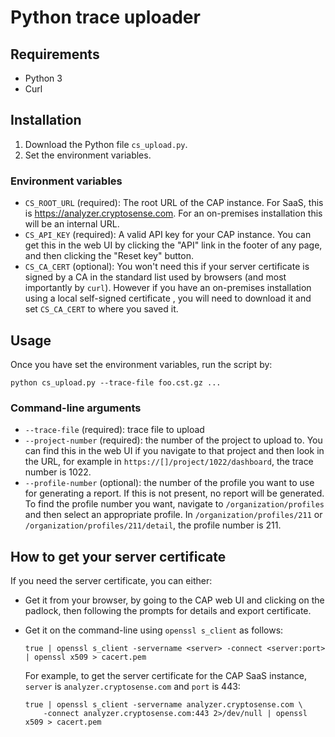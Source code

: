 # Python trace uploader

## Requirements

- Python 3
- Curl

## Installation

1. Download the Python file `cs_upload.py`.
2. Set the environment variables.

### Environment variables

- `CS_ROOT_URL` (required): The root URL of the CAP instance. For SaaS, this is
  <https://analyzer.cryptosense.com>. For an on-premises installation this will be an
  internal URL.
- `CS_API_KEY` (required): A valid API key for your CAP instance. You can get this in the
  web UI by clicking the "API" link in the footer of any page, and then clicking the
  "Reset key" button.
- `CS_CA_CERT` (optional): You won't need this if your server certificate is signed by a
  CA in the standard list used by browsers (and most importantly by `curl`). However if
  you have an on-premises installation using a local self-signed certificate , you will
  need to download it and set `CS_CA_CERT` to where you saved it.

## Usage

Once you have set the environment variables, run the script by:

```
python cs_upload.py --trace-file foo.cst.gz ...
```

### Command-line arguments

- `--trace-file` (required): trace file to upload
- `--project-number` (required): the number of the project to upload to. You can find this
  in the web UI if you navigate to that project and then look in the URL, for example in
  `https://[]/project/1022/dashboard`, the trace number is 1022.
- `--profile-number` (optional): the number of the profile you want to use for generating a
  report. If this is not present, no report will be generated. To find the profile number
  you want, navigate to `/organization/profiles` and then select an appropriate profile.
  In `/organization/profiles/211` or `/organization/profiles/211/detail`, the profile
  number is 211.

## How to get your server certificate

If you need the server certificate, you can either:

- Get it from your browser, by going to the CAP web UI and clicking on the padlock, then
  following the prompts for details and export certificate.

- Get it on the command-line using `openssl s_client` as follows:

  ```
  true | openssl s_client -servername <server> -connect <server:port> | openssl x509 > cacert.pem
  ```

  For example, to get the server certificate for the CAP SaaS instance, `server` is
  `analyzer.cryptosense.com` and `port` is 443:

  ```
  true | openssl s_client -servername analyzer.cryptosense.com \
      -connect analyzer.cryptosense.com:443 2>/dev/null | openssl x509 > cacert.pem
  ```

